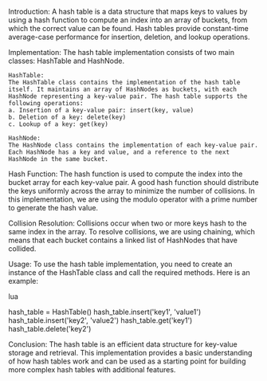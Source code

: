 Introduction:
A hash table is a data structure that maps keys to values by using a hash function to compute an index into an array of buckets, from which the correct value can be found. Hash tables provide constant-time average-case performance for insertion, deletion, and lookup operations.

Implementation:
The hash table implementation consists of two main classes: HashTable and HashNode.

    HashTable:
    The HashTable class contains the implementation of the hash table itself. It maintains an array of HashNodes as buckets, with each HashNode representing a key-value pair. The hash table supports the following operations:
    a. Insertion of a key-value pair: insert(key, value)
    b. Deletion of a key: delete(key)
    c. Lookup of a key: get(key)

    HashNode:
    The HashNode class contains the implementation of each key-value pair. Each HashNode has a key and value, and a reference to the next HashNode in the same bucket.

Hash Function:
The hash function is used to compute the index into the bucket array for each key-value pair. A good hash function should distribute the keys uniformly across the array to minimize the number of collisions. In this implementation, we are using the modulo operator with a prime number to generate the hash value.

Collision Resolution:
Collisions occur when two or more keys hash to the same index in the array. To resolve collisions, we are using chaining, which means that each bucket contains a linked list of HashNodes that have collided.

Usage:
To use the hash table implementation, you need to create an instance of the HashTable class and call the required methods. Here is an example:

lua

hash_table = HashTable()
hash_table.insert('key1', 'value1')
hash_table.insert('key2', 'value2')
hash_table.get('key1')
hash_table.delete('key2')

Conclusion:
The hash table is an efficient data structure for key-value storage and retrieval. This implementation provides a basic understanding of how hash tables work and can be used as a starting point for building more complex hash tables with additional features.
